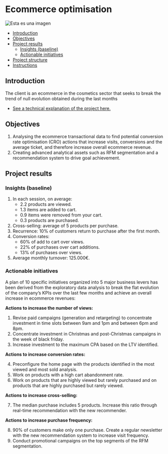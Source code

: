 # Ecommerce optimisation

![Esta es una imagen](/Datos/Imagenes/featured.jpg)

- [Introduction](#introduction)
- [Objectives](#objectives)
- [Project results](#project-results)
    - [Insights (baseline)](#insights) 
    - [Actionable initiatives](#actionable-initiatives) 
- [Project structure](#project-structure)
- [Instructions](#instructions)

## Introduction <a name="introduction"></a>
The client is an ecommerce in the cosmetics sector that seeks to break the trend of null evolution obtained during the last months

- [See a technical explanation of the project here.](https://pedrocorma.github.io/project/3ecommerce/)

## Objectives <a name="objectives"></a>
1. Analysing the ecommerce transactional data to find potential conversion rate optimisation (CRO) actions that increase visits, conversions and the average ticket, and therefore increase overall ecommerce revenue.
2. Creating advanced analytical assets such as RFM segmentation and a recommendation system to drive goal achievement.

## Project results  <a name="project-results"></a>
### Insights (baseline)  <a name="insights"></a>
1. In each session, on average:
   - 2.2 products are viewed.
   - 1.3 items are added to cart.
   - 0.9 items were removed from your cart.
   - 0.3 products are purchased.
2. Cross-selling: average of 5 products per purchase.
3. Recurrence: 10% of customers return to purchase after the first month.
4. Conversion rates:
   - 60% of add to cart over views.
   - 22% of purchases over cart additions.
   - 13% of purchases over views.
5. Average monthly turnover: 125.000€.

### Actionable initiatives  <a name="actionable-initiatives"></a>
A plan of 10 specific initiatives organized into 5 major business levers has been derived from the exploratory data analysis to break the flat evolution of the company’s KPIs over the last few months and achieve an overall increase in ecommerce revenues:

**Actions to increase the number of views:**

1. Revise paid campaigns (generation and retargeting) to concentrate investment in time slots between 9am and 1pm and between 6pm and 8pm.
2. Concentrate investment in Christmas and post-Christmas campaigns in the week of black friday.
3. Increase investment to the maximum CPA based on the LTV identified.

**Actions to increase conversion rates:**

4. Preconfigure the home page with the products identified in the most viewed and most sold analysis.
5. Work on products with a high cart abandonment rate.
6. Work on products that are highly viewed but rarely purchased and on products that are highly purchased but rarely viewed.

**Actions to increase cross-selling:**

7. The median purchase includes 5 products. Increase this ratio through real-time recommendation with the new recommender.

**Actions to increase purchase frequency:**

8. 90% of customers make only one purchase. Create a regular newsletter with the new recommendation system to increase visit frequency.
9. Conduct promotional campaigns on the top segments of the RFM segmentation.


